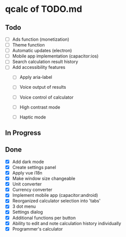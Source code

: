 # qcalc of TODO.md

## Todo

- [ ] Ads function (monetization)
- [ ] Theme function
- [ ] Automatic updates (electron)
- [ ] Mobile app implementation (capacitor:ios)
- [ ] Search calculation result history
- [ ] Add accessibility features
  - [ ] Apply aria-label
  - [ ] Voice output of results
  - [ ] Voice control of calculator
  - [ ] High contrast mode
  - [ ] Haptic mode


## In Progress

## Done

- [x] Add dark mode
- [x] Create settings panel
- [x] Apply vue i18n
- [x] Make window size changeable
- [x] Unit converter
- [x] Currency converter
- [x] Implement mobile app (capacitor:android)
- [x] Reorganized calculator selection into 'tabs'
- [x] 3 dot menu
- [x] Settings dialog
- [x] Additional functions per button
- [x] Ability to edit and note calculation history individually
- [x] Programmer's calculator
